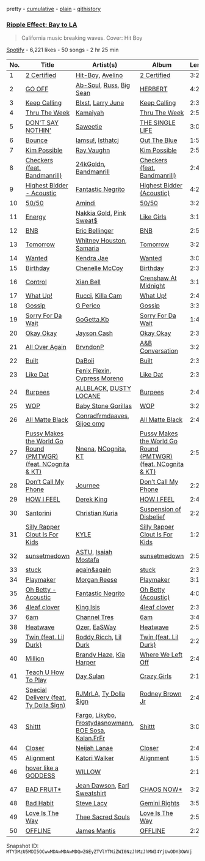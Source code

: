 pretty - [cumulative](/playlists/cumulative/37i9dQZF1DX7q1woBjoKv7.md) - [plain](/playlists/plain/37i9dQZF1DX7q1woBjoKv7) - [githistory](https://github.githistory.xyz/mackorone/spotify-playlist-archive/blob/main/playlists/plain/37i9dQZF1DX7q1woBjoKv7)

### [Ripple Effect: Bay to LA ](https://open.spotify.com/playlist/37i9dQZF1DX7q1woBjoKv7)

> California music breaking waves\. Cover: Hit Boy

[Spotify](https://open.spotify.com/user/spotify) - 6,221 likes - 50 songs - 2 hr 25 min

| No. | Title | Artist(s) | Album | Length |
|---|---|---|---|---|
| 1 | [2 Certified](https://open.spotify.com/track/0I5ETO3rKcbvlFApCVVPqT) | [Hit\-Boy](https://open.spotify.com/artist/6q3p11nP1p80Ey6LrOOSed), [Avelino](https://open.spotify.com/artist/039zhJoEkboZ8Ii6K40Fb6) | [2 Certified](https://open.spotify.com/album/6lHMIYfSo2at38b3VzZdbY) | 3:21 |
| 2 | [GO OFF](https://open.spotify.com/track/2g3jf2e9wcwqkIMAM1wN3i) | [Ab\-Soul](https://open.spotify.com/artist/0g9vAlRPK9Gt3FKCekk4TW), [Russ](https://open.spotify.com/artist/1z7b1Pr1rSlvWRzsW3HOrS), [Big Sean](https://open.spotify.com/artist/0c173mlxpT3dSFRgMO8XPh) | [HERBERT](https://open.spotify.com/album/1hNzs6WR8UbUsAkyr4jXEO) | 4:27 |
| 3 | [Keep Calling](https://open.spotify.com/track/44p5ZWDBSppOoABrxoH5jU) | [Blxst](https://open.spotify.com/artist/4qXC0i02bSFstECuXP2ZpL), [Larry June](https://open.spotify.com/artist/1grN0519h2zYqpRtYbDZAl) | [Keep Calling](https://open.spotify.com/album/64fH0Mdf8BZGAw3ijFJTLs) | 2:36 |
| 4 | [Thru The Week](https://open.spotify.com/track/2hKPymvrEGzloa4dShEMkw) | [Kamaiyah](https://open.spotify.com/artist/3XVpDdKav6C6zwlDXPhMEO) | [Thru The Week](https://open.spotify.com/album/2gUrIbJA00fdERuqhLEKit) | 2:50 |
| 5 | [DON'T SAY NOTHIN'](https://open.spotify.com/track/2uI3F7VUZruVvUEFslNFr9) | [Saweetie](https://open.spotify.com/artist/6cK3NBO6uP7hh0oyuVELFl) | [THE SINGLE LIFE](https://open.spotify.com/album/0kyPJmOde43w1nWzd79OU8) | 3:07 |
| 6 | [Bounce](https://open.spotify.com/track/3BKjOhixJtBAtvdS9L5Da5) | [Iamsu!](https://open.spotify.com/artist/2ZavqCJe7uqkRpISes0NFi), [Isthatcj](https://open.spotify.com/artist/1TMe6xskMEKY49EllPvA2x) | [Out The Blue](https://open.spotify.com/album/3s5WLnRl4wMjJELKRJijbf) | 1:50 |
| 7 | [Kim Possible](https://open.spotify.com/track/2DGnABzkL00nPLJnBWKmWi) | [Ray Vaughn](https://open.spotify.com/artist/4yYYCSCDUTypErQMZv5iSg) | [Kim Possible](https://open.spotify.com/album/4Frrw8EkIDu80AzDpZ99St) | 2:59 |
| 8 | [Checkers \(feat\. Bandmanrill\)](https://open.spotify.com/track/2UUEnFfWx3y3lPKiwHTknQ) | [24kGoldn](https://open.spotify.com/artist/6fWVd57NKTalqvmjRd2t8Z), [Bandmanrill](https://open.spotify.com/artist/2SyMN1PdSuQpZgrYXrkai1) | [Checkers \(feat\. Bandmanrill\)](https://open.spotify.com/album/3xszxg2o7K6EPVBpihMo4n) | 2:41 |
| 9 | [Highest Bidder \- Acoustic](https://open.spotify.com/track/1h5ohHc3D1kqp4keFCNfR0) | [Fantastic Negrito](https://open.spotify.com/artist/5QXLMdpKeByOo5ypH9gT13) | [Highest Bidder \(Acoustic\)](https://open.spotify.com/album/7FB08bB5nHUdT6yvxyrXTo) | 4:28 |
| 10 | [50/50](https://open.spotify.com/track/0tEtaU2hWPVnqU9FkCs6bu) | [Amindi](https://open.spotify.com/artist/1xQIR56DxgWYZPUvOLRIua) | [50/50](https://open.spotify.com/album/5w5NsFzVYvg2inlvZpuvYt) | 3:28 |
| 11 | [Energy](https://open.spotify.com/track/72odsKleXPWXOaQCL2rzH6) | [Nakkia Gold](https://open.spotify.com/artist/2kPJ3uWBBRjfh0dZNEW7ET), [Pink Sweat$](https://open.spotify.com/artist/1W7FNibLa0O0b572tB2w7t) | [Like Girls](https://open.spotify.com/album/7eY7vBlvfXyjbS5Mp4NMcP) | 3:10 |
| 12 | [BNB](https://open.spotify.com/track/2t9TWyicvzrXqbwdPaBk3c) | [Eric Bellinger](https://open.spotify.com/artist/7ibAWtDtmEfaVhc1FJ3Vl9) | [BNB](https://open.spotify.com/album/3hseLB6x5CdTGePQgIc2Sf) | 2:54 |
| 13 | [Tomorrow](https://open.spotify.com/track/360UUtnLhTotPeik1PMufx) | [Whitney Houston](https://open.spotify.com/artist/6XpaIBNiVzIetEPCWDvAFP), [Samaria](https://open.spotify.com/artist/4FreKg40BVDMPRLGeubyku) | [Tomorrow](https://open.spotify.com/album/0aP0bYoU6j1WKaxVyZZcB9) | 3:27 |
| 14 | [Wanted](https://open.spotify.com/track/2BwXUgM4qysMrsJXBxD1ru) | [Kendra Jae](https://open.spotify.com/artist/1KcnqRVBBJ2FUZMQUn3k5P) | [Wanted](https://open.spotify.com/album/0L4ia01RGHoUANLSvQfvjP) | 3:00 |
| 15 | [Birthday](https://open.spotify.com/track/1vEPBTwqoLXpX3SvMEqep1) | [Chenelle McCoy](https://open.spotify.com/artist/12QFqTdZvnkXeTSVng8TOy) | [Birthday](https://open.spotify.com/album/7mpMF1ZPheiCyhuFrdB770) | 2:36 |
| 16 | [Control](https://open.spotify.com/track/4PnmUEYAiqrPpzYivu0Osg) | [Xian Bell](https://open.spotify.com/artist/1DD9ttmrDTrddo8JOqqS6z) | [Crenshaw At Midnight](https://open.spotify.com/album/7aILDOno9t78bjXmXPW9p5) | 3:15 |
| 17 | [What Up!](https://open.spotify.com/track/58oFQuic7WD9MOdO0FVimA) | [Rucci](https://open.spotify.com/artist/7q836WTO8OHUS85E2RyxxA), [Killa Cam](https://open.spotify.com/artist/4pr3PuSCMEUzZSTPvxJqt7) | [What Up!](https://open.spotify.com/album/0YnNXJCQHv7J7n7eFI6E3T) | 2:46 |
| 18 | [Gossip](https://open.spotify.com/track/7xb7wYyWhmyAlrqQZP9kHQ) | [G Perico](https://open.spotify.com/artist/4Q2hTDZYFCohf17D5GvkIb) | [Gossip](https://open.spotify.com/album/1uVHnERsCjcp5rfWEWsUAV) | 3:34 |
| 19 | [Sorry For Da Wait](https://open.spotify.com/track/0qxmVXMW0pboOPOE2aJeox) | [GoGetta.Kb](https://open.spotify.com/artist/5u2OAxF8Fz7s7BwusF0w7h) | [Sorry For Da Wait](https://open.spotify.com/album/7tvW2UEbRa9c12Hksl8Zdh) | 1:43 |
| 20 | [Okay Okay](https://open.spotify.com/track/0J7o6H1e1HhqGw6lRrBFzq) | [Jayson Cash](https://open.spotify.com/artist/73oxjhwezMsDPOBZzN5J9E) | [Okay Okay](https://open.spotify.com/album/2dmvioy2GcI5NpuaFUAUPw) | 2:32 |
| 21 | [All Over Again](https://open.spotify.com/track/1SnFOefBjhKc6RS8R4gG01) | [BrvndonP](https://open.spotify.com/artist/0hO40pJ3oZNnq7joT2xQGy) | [A&B Conversation](https://open.spotify.com/album/3xSKGkPkCy45JYjmAAD30d) | 3:29 |
| 22 | [Built](https://open.spotify.com/track/4s6TzExJfy6OdM2WyZyaps) | [DaBoii](https://open.spotify.com/artist/1R4jDezcLcFxrJ9PHNrbG0) | [Built](https://open.spotify.com/album/1zhZE877YLB3XRAOM1Ery0) | 2:34 |
| 23 | [Like Dat](https://open.spotify.com/track/6k0uXMxdOgkz4w3fCKB2iX) | [Fenix Flexin](https://open.spotify.com/artist/63GIj2yhFvX1Bzphb9JgVb), [Cypress Moreno](https://open.spotify.com/artist/4jE7aARJBLLaGyKNhEm6jk) | [Like Dat](https://open.spotify.com/album/12HPKBvQUIpg0c3BfQaeCs) | 2:34 |
| 24 | [Burpees](https://open.spotify.com/track/5WD5g7tYyq19mRgyFRtSUv) | [ALLBLACK](https://open.spotify.com/artist/1cutd8e41XvxXnFPOFIxMD), [DUSTY LOCANE](https://open.spotify.com/artist/22hWz22JAmIhIEp0u1X01L) | [Burpees](https://open.spotify.com/album/61JX6PxXt6rQ1UzluiHXNv) | 2:45 |
| 25 | [WOP](https://open.spotify.com/track/0M0pqpXxzPDstdL7ESgrTr) | [Baby Stone Gorillas](https://open.spotify.com/artist/0jAP1TzUaPmRmcB5j1FMs3) | [WOP](https://open.spotify.com/album/1bdrnZV4O1Oa455LLV2pug) | 3:22 |
| 26 | [All Matte Black](https://open.spotify.com/track/5iQSFQS9LaY3IbHRJCdULv) | [Conradfrmdaaves](https://open.spotify.com/artist/6wrQP6EAQRd8GLl9tilJdH), [Gijoe omg](https://open.spotify.com/artist/2aSolXPtHgeMsHIzAJdIfl) | [All Matte Black](https://open.spotify.com/album/0AhZvfhoUH58RLlV3lNIV0) | 2:44 |
| 27 | [Pussy Makes the World Go Round \(PMTWGR\) \(feat\. NCognita & KT\)](https://open.spotify.com/track/3pBXAfDGB0Pz7nb8t4niNH) | [Nnena](https://open.spotify.com/artist/0PpiNNCSKFjchmyHuCe0Pj), [NCognita](https://open.spotify.com/artist/5cbFRX9vfBg6rtjN1V0VTI), [KT](https://open.spotify.com/artist/57iZ4HvaVKP7d3RxScmquK) | [Pussy Makes the World Go Round \(PMTWGR\) \(feat\. NCognita & KT\)](https://open.spotify.com/album/3JpiIHgtV0RtAW4l9h656F) | 2:58 |
| 28 | [Don’t Call My Phone](https://open.spotify.com/track/20b91rw6MNgiUf76gqIWN6) | [Journee](https://open.spotify.com/artist/3tr38dT5o6Kk5WO5OtmPoa) | [Don’t Call My Phone](https://open.spotify.com/album/4BNSZtc9i8qzH2NhEooyNl) | 2:24 |
| 29 | [HOW I FEEL](https://open.spotify.com/track/2rc8bzSFmxps0y2QGczY2T) | [Derek King](https://open.spotify.com/artist/0hF1ENHHpEGZxdRdqwMr6E) | [HOW I FEEL](https://open.spotify.com/album/5urTfKGG2ZsjdLIogZocnw) | 2:44 |
| 30 | [Santorini](https://open.spotify.com/track/3JSaYIRPbfRgK8LfbDEYsH) | [Christian Kuria](https://open.spotify.com/artist/4uaGojdWj4H6cTJydZUPWG) | [Suspension of Disbelief](https://open.spotify.com/album/3dUPM1NIw5YPL4YQhU7aG2) | 2:28 |
| 31 | [Silly Rapper Clout Is For Kids](https://open.spotify.com/track/2BCbsWCWxGem1f8ctytbzR) | [KYLE](https://open.spotify.com/artist/4qBgvVog0wzW75IQ48mU7v) | [Silly Rapper Clout Is For Kids](https://open.spotify.com/album/3zdixHIY24KRkbis1fwWff) | 1:27 |
| 32 | [sunsetmedown](https://open.spotify.com/track/77batiLyJaNsm6nsoL53LX) | [ASTU](https://open.spotify.com/artist/7im6YMNQQpdI06Yn764gAi), [Isaiah Mostafa](https://open.spotify.com/artist/38pMqxFHLBJ8g5RUVO8CTI) | [sunsetmedown](https://open.spotify.com/album/0avQ0luep3bVE00QVWlPbg) | 2:57 |
| 33 | [stuck](https://open.spotify.com/track/4wyS2txo8MeK9OyOZeEnjV) | [again&again](https://open.spotify.com/artist/3CIq9N0VQGWfBpCAMzMZZN) | [stuck](https://open.spotify.com/album/2dmh6EbB0pHmVnXXi037yU) | 2:31 |
| 34 | [Playmaker](https://open.spotify.com/track/6OjJJnIZy3SSKUMxcmaiBH) | [Morgan Reese](https://open.spotify.com/artist/4Ro2elWptpQoQOLV1F2JoR) | [Playmaker](https://open.spotify.com/album/0krewA9JpJgSqsoUwMnrr3) | 3:19 |
| 35 | [Oh Betty \- Acoustic](https://open.spotify.com/track/1C4ayOcgsNOZY22ILwQUOs) | [Fantastic Negrito](https://open.spotify.com/artist/5QXLMdpKeByOo5ypH9gT13) | [Oh Betty \(Acoustic\)](https://open.spotify.com/album/32AiTELx9KA7FUhXIq4Ibr) | 4:06 |
| 36 | [4leaf clover](https://open.spotify.com/track/1bLqjhjblTmsVwCxd3Dldy) | [King Isis](https://open.spotify.com/artist/7jz1wM1NdiskFWrlosZhVw) | [4leaf clover](https://open.spotify.com/album/0VF9mTrMYx8CcpP6gZ4DJS) | 2:36 |
| 37 | [6am](https://open.spotify.com/track/1lx452Y4CLMvIois88vwBr) | [Channel Tres](https://open.spotify.com/artist/4cUkGQyhLFqKHBtL58HYVp) | [6am](https://open.spotify.com/album/2pyGNsIfsvhBLb2GrQ9Orm) | 3:41 |
| 38 | [Heatwave](https://open.spotify.com/track/6HnTgQZXsMYZv3uwacsvSc) | [Ozer](https://open.spotify.com/artist/3J0qyBq8miao9sTXOlAkWp), [EaSWay](https://open.spotify.com/artist/2KwElG45pWw0wew3dXKYq5) | [Heatwave](https://open.spotify.com/album/2S1QTgnyKym0pSGHpfzd7i) | 2:54 |
| 39 | [Twin \(feat\. Lil Durk\)](https://open.spotify.com/track/5B40Td13cDQ4adeAiLf8Z4) | [Roddy Ricch](https://open.spotify.com/artist/757aE44tKEUQEqRuT6GnEB), [Lil Durk](https://open.spotify.com/artist/3hcs9uc56yIGFCSy9leWe7) | [Twin \(feat\. Lil Durk\)](https://open.spotify.com/album/7IdlBOwOeXlriuPRozrkKz) | 2:28 |
| 40 | [Million](https://open.spotify.com/track/7DANieEpP1XgX9U6lrlxx9) | [Brandy Haze](https://open.spotify.com/artist/4lBJ8WgiGYssAKeF1lkJvL), [Kia Harper](https://open.spotify.com/artist/4hEuPCRavEFdStuMxOtTDV) | [Where We Left Off](https://open.spotify.com/album/0odOH45HBS3tv2zPDceocI) | 2:40 |
| 41 | [Teach U How To Play](https://open.spotify.com/track/3NcM8zwMjuqf40P21jUiaC) | [Day Sulan](https://open.spotify.com/artist/5wrJuArO5sOmhl2QJ1Z0sk) | [Crazy Girls](https://open.spotify.com/album/4v2qjXfnaXaqzjeAgG2ArU) | 2:14 |
| 42 | [Special Delivery \(feat\. Ty Dolla $ign\)](https://open.spotify.com/track/3QwTlVYdxsjWPHJ0ZUmBcV) | [RJMrLA](https://open.spotify.com/artist/6kQWPGBItT0oMCHZy3M9DN), [Ty Dolla $ign](https://open.spotify.com/artist/7c0XG5cIJTrrAgEC3ULPiq) | [Rodney Brown Jr](https://open.spotify.com/album/1vnYinE0S5ozezv7FVM0lI) | 2:46 |
| 43 | [Shittt](https://open.spotify.com/track/29M9F9EuFiP6uXyQEl6gw2) | [Fargo](https://open.spotify.com/artist/09K3a0notqoP1MFnyBfRAb), [Likybo](https://open.spotify.com/artist/16Nc36xAtNyQ7BMBcDsaLv), [Frostydasnowmann](https://open.spotify.com/artist/2Bb57H1EnnHxtpSyOAJF8l), [BOE Sosa](https://open.spotify.com/artist/7vepnwRvKefoPW3f6Gl4bn), [Kalan.FrFr](https://open.spotify.com/artist/47TMF0JlFsz01KilGzc5Ly) | [Shittt](https://open.spotify.com/album/1f8ni3oVqBRcnOOlxKTzui) | 3:07 |
| 44 | [Closer](https://open.spotify.com/track/11Wd0vjJo8fhPeOJwZ11CD) | [Neijah Lanae](https://open.spotify.com/artist/1NFSOjYdsWlm5rIO8qf4iH) | [Closer](https://open.spotify.com/album/7qdRS15l359perFZPY7vgl) | 2:49 |
| 45 | [Alignment](https://open.spotify.com/track/38dpCJlL23BhHyGmMEACZb) | [Katori Walker](https://open.spotify.com/artist/2ODTjg0iTHX1QxBeRNI6nT) | [Alignment](https://open.spotify.com/album/5JNLCY7C86JxzPFnFywI9P) | 1:56 |
| 46 | [hover like a GODDESS](https://open.spotify.com/track/1v3d3KsoHgmiWEI6vFyJ0t) | [WILLOW](https://open.spotify.com/artist/3rWZHrfrsPBxVy692yAIxF) | [<COPINGMECHANISM>](https://open.spotify.com/album/0oMXn0MNLNyvB4iJPZXOuV) | 2:19 |
| 47 | [BAD FRUIT\*](https://open.spotify.com/track/0LI2OK0tulkh9mT2NmEBF8) | [Jean Dawson](https://open.spotify.com/artist/7vNNmjV14SKQzlQAEg0BXP), [Earl Sweatshirt](https://open.spotify.com/artist/3A5tHz1SfngyOZM2gItYKu) | [CHAOS NOW\*](https://open.spotify.com/album/1h6QGKzD4kzEZDzojyXeoM) | 3:26 |
| 48 | [Bad Habit](https://open.spotify.com/track/4k6Uh1HXdhtusDW5y8Gbvy) | [Steve Lacy](https://open.spotify.com/artist/57vWImR43h4CaDao012Ofp) | [Gemini Rights](https://open.spotify.com/album/3Ks0eeH0GWpY4AU20D5HPD) | 3:52 |
| 49 | [Love Is The Way](https://open.spotify.com/track/4Z0aGS1P0KxyPlBpqHpJ0F) | [Thee Sacred Souls](https://open.spotify.com/artist/0oK5D6uPhGu4Jk2dbZfodU) | [Love Is The Way](https://open.spotify.com/album/1WiszSvpOFgvxk1d0pCFMw) | 2:59 |
| 50 | [OFFLINE](https://open.spotify.com/track/01TZYbhQiq0aswhImSbsUC) | [James Mantis](https://open.spotify.com/artist/0HzRhsDxi3nyKikga3GW5r) | [OFFLINE](https://open.spotify.com/album/4ywGwCNe0M4AFbePq24wxt) | 2:29 |

Snapshot ID: `MTY3MzU5MDI5OCwwMDAwMDAwMDQwZGEyZTVlYTNiZWI0NzJhMzJhMWI4YjUwODY3OWVj`
